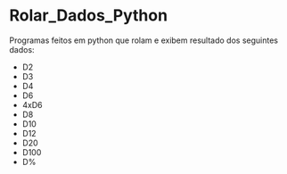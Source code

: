 # Rolar_Dados_Python

Programas feitos em python que rolam e exibem resultado dos seguintes dados:

- D2
- D3
- D4
- D6
- 4xD6
- D8
- D10
- D12
- D20
- D100
- D%
